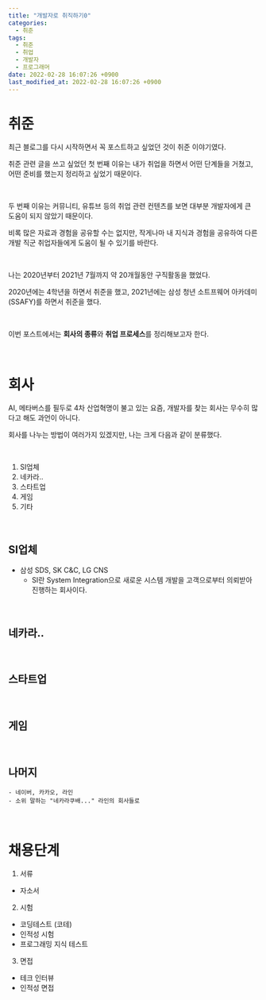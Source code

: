 ```yaml
---
title: "개발자로 취직하기0"
categories:
  - 취준
tags:
  - 취준
  - 취업
  - 개발자
  - 프로그래머
date: 2022-02-28 16:07:26 +0900
last_modified_at: 2022-02-28 16:07:26 +0900
---
```


# 취준
최근 블로그를 다시 시작하면서 꼭 포스트하고 싶었던 것이 취준 이야기였다.

취준 관련 글을 쓰고 싶었던 첫 번째 이유는 내가 취업을 하면서 어떤 단계들을 거쳤고, 어떤 준비를 했는지 정리하고 싶었기 때문이다.

<br>

두 번째 이유는 커뮤니티, 유튜브 등의 취업 관련 컨텐츠를 보면 대부분 개발자에게 큰 도움이 되지 않았기 때문이다.

비록 많은 자료과 경험을 공유할 수는 없지만, 작게나마 내 지식과 경험을 공유하여 다른 개발 직군 취업자들에게 도움이 될 수 있기를 바란다.

<br>

나는 2020년부터 2021년 7월까지 약 20개월동안 구직활동을 했었다.

2020년에는 4학년을 하면서 취준을 했고, 2021년에는 삼성 청년 소트프웨어 아카데미 (SSAFY)를 하면서 취준을 했다.

<br>

이번 포스트에서는 **회사의 종류**와 **취업 프로세스**를 정리해보고자 한다.

<br>

# 회사

AI, 메타버스를 필두로 4차 산업혁명이 불고 있는 요즘, 개발자를 찾는 회사는 무수히 많다고 해도 과언이 아니다.

회사를 나누는 방법이 여러가지 있겠지만, 나는 크게 다음과 같이 분류했다.

<br>

1. SI업체
2. 네카라..
3. 스타트업
4. 게임
5. 기타

<br>

## SI업체

- 삼성 SDS, SK C&C, LG CNS
    - SI란 System Integration으로 새로운 시스템 개발을 고객으로부터 의뢰받아 진행하는 회사이다.

<br>

## 네카라..

<br>

## 스타트업

<br>

## 게임

<br>

## 나머지




    
    - 네이버, 카카오, 라인
    - 소위 말하는 "네카라쿠배..." 라인의 회사들로 
<br>

# 채용단계

1. 서류
  - 자소서
2. 시험
  - 코딩테스트 (코테)
  - 인적성 시험
  - 프로그래밍 지식 테스트
3. 면접
  - 테크 인터뷰
  - 인적성 면접